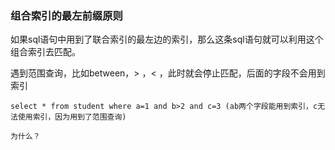 ### 组合索引的最左前缀原则

如果sql语句中用到了联合索引的最左边的索引，那么这条sql语句就可以利用这个组合索引去匹配。

遇到范围查询，比如between，> ，< ，此时就会停止匹配，后面的字段不会用到索引

    select * from student where a=1 and b>2 and c=3 (ab两个字段能用到索引，c无法使用索引，因为用到了范围查询)

    为什么？


















